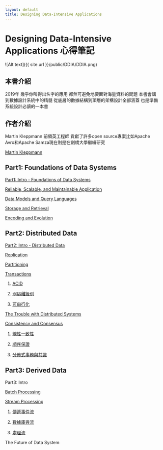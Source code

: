 ```yaml
---
layout: default
title: Designing Data-Intensive Applications
---
```

# Designing Data-Intensive Applications 心得筆記

![Alt text]({{ site.url }}/public/DDIA/DDIA.png)

## 本書介紹

2019年 幾乎你叫得出名字的應用 都無可避免地要面對海量資料的問題 本書會講到數據設計系統中的精髓 從底層的數據結構到頂層的架構設計全部涵蓋 也是準備系統設計必讀的一本書


## 作者介紹

Martin Kleppmann 前領英工程師 貢獻了許多open source專案比如Apache Avro和Apache Samza現在則是在劍橋大學繼續研究

[Martin Kleppmann](https://martin.kleppmann.com/)



## Part1: Foundations of Data Systems

[Part1: Intro - Foundations of Data Systems](/2019/01/26/foundation-of-data-systems/)

[Reliable, Scalable, and Maintainable Application](/2019/01/05/reliable-scalable-and-maintainable-application/)

[Data Models and Query Languages](/2019/01/09/data-models-and-query-languages/)

[Storage and Retrieval](/2019/01/19/storage-and-retrieval/)

[Encoding and Evolution](/2019/01/24/encoding-and-evolution/)

## Part2: Distributed Data

[Part2: Intro - Distributed Data](/2019/09/27/distributed-data/)

[Replication](/2019/02/12/replication/)

[Partitioning](/2019/03/12/partitioning/)

[Transactions](/2019/04/21/transactions/)

1. [ACID](/2019/04/21/transactions/)

2. [弱隔離級別](/2019/04/29/weak-isolation-levels/)

3. [可串行化](/2019/05/11/serializability/)

[The Trouble with Distributed Systems](/2019/10/05/the-trouble-with-distributed-systems/)

[Consistency and Consensus](/2019/10/12/consistency-and-consensus/)

1. [線性一致性](/2019/10/17/linearizability/)

2. [順序保證](/2019/10/24/ordering-guarantees/)

3. [分佈式事務與共識](/2019/11/03/distributed-transactions-and-consensus/)

## Part3: Derived Data

Part3: Intro

[Batch Processing](/2019/11/24/batch-processing/)

[Stream Processing](/2019/07/14/stream-processing/)

1. [傳遞事件流](/2019/07/14/stream-processing/)

2. [數據庫與流](/2019/07/21/databases-and-streams/)

3. [處理流](/2019/07/28/processing-streams/)

The Future of Data System


